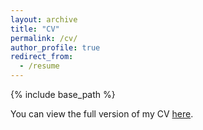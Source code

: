 ```yaml
---
layout: archive
title: "CV"
permalink: /cv/
author_profile: true
redirect_from:
  - /resume
---
```


{% include base_path %}

You can view the full version of my CV [here](https://jihye-heo.github.io/files/cv_jihye.pdf).
